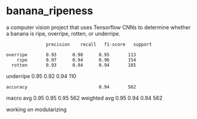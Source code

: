 # banana_ripeness

a computer vision project that uses Tensorflow CNNs to determine whether a banana is ripe, overripe, rotten, or underripe.


                   precision    recall   f1-score   support

    overripe       0.93      0.98      0.95       113
        ripe       0.97      0.94      0.96       154
      rotten       0.93      0.94      0.94       185
   underripe       0.95      0.92      0.94       110

    accuracy                           0.94       562
   macro avg       0.95      0.95      0.95       562
weighted avg       0.95      0.94      0.94       562


working on modularizing

